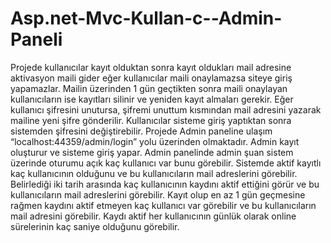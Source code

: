 # Asp.net-Mvc-Kullan-c--Admin-Paneli
Projede kullanıcılar kayıt olduktan sonra kayıt oldukları mail adresine aktivasyon maili gider eğer kullanıcılar maili onaylamazsa siteye giriş yapamazlar. Mailin üzerinden 1 gün geçtikten sonra maili onaylayan kullanıcıların ise kayıtları silinir ve yeniden kayıt almaları gerekir. Eğer kullanıcı şifresini unutursa, şifremi unuttum kısmından mail adresini yazarak mailine yeni şifre gönderilir. Kullanıcılar sisteme giriş yaptıktan sonra sistemden şifresini değiştirebilir. Projede Admin paneline ulaşım “localhost:44359/admin/login” yolu üzerinden olmaktadır. Admin kayıt oluşturur ve sisteme giriş yapar. Admin panelinde admin şuan sistem üzerinde oturumu açık kaç kullanıcı var bunu görebilir. Sistemde aktif kayıtlı kaç kullanıcının olduğunu ve bu kullanıcıların mail adreslerini görebilir. Belirlediği iki tarih arasında kaç kullanıcının kaydını aktif ettiğini görür ve bu kullanıcıların mail adreslerini görebilir. Kayıt olup en az  1 gün geçmesine rağmen kaydını aktif etmeyen kaç kullanıcı var  görebilir ve bu kullanıcıların mail adresini görebilir. Kaydı aktif her kullanıcının günlük olarak online sürelerinin kaç saniye olduğunu görebilir.
